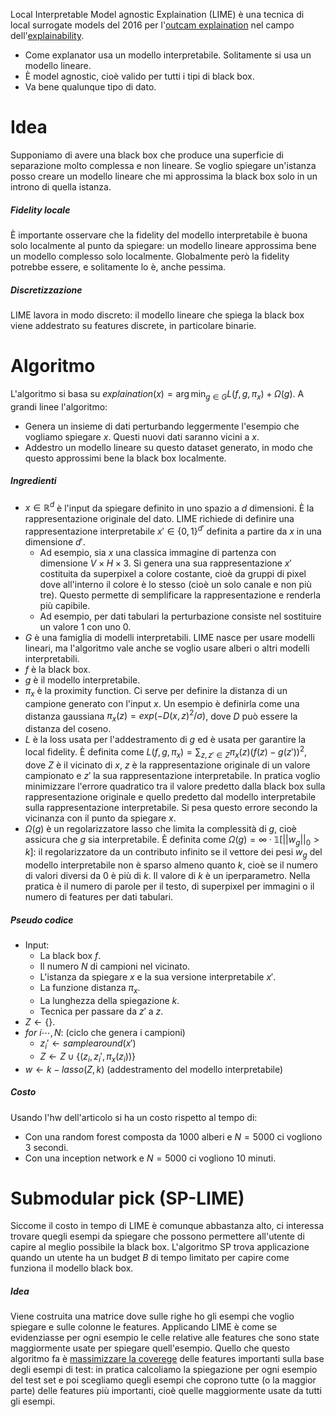 Local Interpretable Model agnostic Explaination (LIME) è una tecnica di local surrogate models del 2016 per l'[outcam explaination](regio/Explainability/Metodi.md#Outcam%20explaination) nel campo dell'[explainability](regio/Explainability/Explainability.md).
- Come explanator usa un modello interpretabile. Solitamente si usa un modello lineare.
- È model agnostic, cioè valido per tutti i tipi di black box.
- Va bene qualunque tipo di dato.
# Idea
Supponiamo di avere una black box che produce una superficie di separazione molto complessa e non lineare.
Se voglio spiegare un'istanza posso creare un modello lineare che mi approssima la black box solo in un introno di quella istanza.
##### Fidelity locale
È importante osservare che la fidelity del modello interpretabile è buona solo localmente al punto da spiegare: un modello lineare approssima bene un modello complesso solo localmente.
Globalmente però la fidelity potrebbe essere, e solitamente lo è, anche pessima.
##### Discretizzazione
LIME lavora in modo discreto: il modello lineare che spiega la black box viene addestrato su features discrete, in particolare binarie.
# Algoritmo
L'algoritmo si basa su $explaination(x)=\displaystyle\arg\min_{g\in G}L(f,g,\pi_x)+\Omega(g)$.
A grandi linee l'algoritmo:
- Genera un insieme di dati perturbando leggermente l'esempio che vogliamo spiegare $x$. Questi nuovi dati saranno vicini a $x$.
- Addestro un modello lineare su questo dataset generato, in modo che questo approssimi bene la black box localmente.
##### Ingredienti
- $x\in \mathbb{R}^d$ è l'input da spiegare definito in uno spazio a $d$ dimensioni. È la rappresentazione originale del dato.
	LIME richiede di definire una rappresentazione interpretabile $x'\in\{0,1\}^{d'}$ definita a partire da $x$ in una dimensione $d'$.
	- Ad esempio, sia $x$ una classica immagine di partenza con dimensione $V\times H\times 3$. Si genera una sua rappresentazione $x'$ costituita da superpixel a colore costante, cioè da gruppi di pixel dove all'interno il colore è lo stesso (cioè un solo canale e non più tre). Questo permette di semplificare la rappresentazione e renderla più capibile.
	- Ad esempio, per dati tabulari la perturbazione consiste nel sostituire un valore 1 con uno 0.
- $G$ è una famiglia di modelli interpretabili.
	LIME nasce per usare modelli lineari, ma l'algoritmo vale anche se voglio usare alberi o altri modelli interpretabili.
- $f$ è la black box.
- $g$ è il modello interpretabile.
- $\pi_x$ è la proximity function.
	Ci serve per definire la distanza di un campione generato con l'input $x$. Un esempio è definirla come una distanza gaussiana $\pi_x(z)=exp(-D(x,z)^2/\sigma)$, dove $D$ può essere la distanza del coseno.
- $L$ è la loss usata per l'addestramento di $g$ ed è usata per garantire la local fidelity.
	È definita come $L(f,g,\pi_x)=\displaystyle\sum_{z,z'\in Z}\pi_x(z)(f(z)-g(z'))^2$, dove $Z$ è il vicinato di $x$, $z$ è la rappresentazione originale di un valore campionato e $z'$ la sua rappresentazione interpretabile.
	In pratica voglio minimizzare l'errore quadratico tra il valore predetto dalla black box sulla rappresentazione originale e quello predetto dal modello interpretabile sulla rappresentazione interpretabile. Si pesa questo errore secondo la vicinanza con il punto da spiegare $x$.
- $\Omega(g)$ è un regolarizzatore lasso che limita la complessità di $g$, cioè assicura che $g$ sia interpretabile.
	È definita come $\Omega(g)=\infty\cdot\mathbb{1}[||w_g||_0>k]$: il regolarizzatore da un contributo infinito se il vettore dei pesi $w_g$ del modello interpretabile non è sparso almeno quanto $k$, cioè se il numero di valori diversi da 0 è più di $k$. Il valore di $k$ è un iperparametro.
	Nella pratica è il numero di parole per il testo, di superpixel per immagini o il numero di features per dati tabulari.
##### Pseudo codice
- Input:
	- La black box $f$.
	- Il numero $N$ di campioni nel vicinato.
	- L'istanza da spiegare $x$ e la sua versione interpretabile $x'$.
	- La funzione distanza $\pi_x$.
	- La lunghezza della spiegazione $k$.
	- Tecnica per passare da $z'$ a $z$.
- $Z\leftarrow\{\}$.
- $for\ i\cdots,N:$ (ciclo che genera i campioni)
	- $z_i'\leftarrow samplearound(x')$
	- $Z\leftarrow Z\cup\{(z_i,z_i',\pi_x(z_i))\}$
- $w\leftarrow k-lasso(Z,k)$ (addestramento del modello interpretabile)
##### Costo
Usando l'hw dell'articolo si ha un costo rispetto al tempo di:
- Con una random forest composta da 1000 alberi e $N=5000$ ci vogliono 3 secondi.
- Con una inception network e $N=5000$ ci vogliono 10 minuti.
# Submodular pick (SP-LIME)
Siccome il costo in tempo di LIME è comunque abbastanza alto, ci interessa trovare quegli esempi da spiegare che possono permettere all'utente di capire al meglio possibile la black box.
L'algoritmo SP trova applicazione quando un utente ha un budget $B$ di tempo limitato per capire come funziona il modello black box.
##### Idea
Viene costruita una matrice dove sulle righe ho gli esempi che voglio spiegare e sulle colonne le features.
Applicando LIME è come se evidenziasse per ogni esempio le celle relative alle features che sono state maggiormente usate per spiegare quell'esempio. Quello che questo algoritmo fa è [massimizzare la coverege](regio/Explainability/File/SP%20LIME.png) delle features importanti sulla base degli esempi di test: in pratica calcoliamo la spiegazione per ogni esempio del test set e poi scegliamo quegli esempi che coprono tutte (o la maggior parte) delle features più importanti, cioè quelle maggiormente usate da tutti gli esempi.
